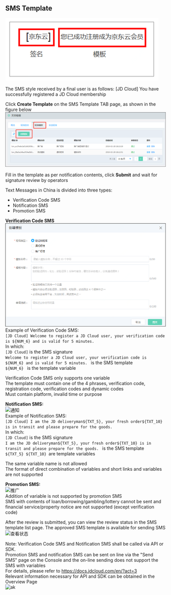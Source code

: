 ## SMS Template

![短信样例](../../../../image/Text-Message/dx-014.png)  

The SMS style received by a final user is as follows: 
[JD Cloud] You have successfully registered a JD Cloud membership

Click **Create Template** on the SMS Template TAB page, as shown in the figure below
![创建模板](../../../../image/Text-Message/dx-015.png)  

Fill in the template as per notification contents, click **Submit** and wait for signature review by operators  

Text Messages in China is divided into three types: 
* Verification Code SMS  
* Notification SMS  
* Promotion SMS  

**Verification Code SMS**  
![验证码](../../../../image/Text-Message/dx-016a.png)  
Example of Verification Code SMS:  
```[JD Cloud] Welcome to register a JD Cloud user, your verification code is ${NUM_6} and is valid for 5 minutes. ```  
In which:  
```[JD Cloud]``` is the SMS signature  
```Welcome to register a JD Cloud user, your verification code is ${NUM_6} and is valid for 5 minutes. ``` is the SMS template  
```${NUM_6} ``` is the template variable  

Verification Code SMS only supports one variable  
The template must contain one of the 4 phrases, verification code, registration code, verification codes and dynamic codes  
Must contain platform, invalid time or purpose  

**Notification SMS:**  
![通知](../../../../image/Text-Message/dx-016b.png)  
Example of Notification SMS:  
```[JD Cloud] I am the JD deliveryman${TXT_5}, your fresh order${TXT_10} is in transit and please prepare for the goods. ```  
In which:  
```[JD Cloud]``` is the SMS signature  
```I am the JD deliveryman${TXT_5}, your fresh order${TXT_10} is in transit and please prepare for the goods. ``` is the SMS template  
```${TXT_5} ${TXT_10} ```are template variables  

The same variable name is not allowed  
The format of direct combination of variables and short links and variables are not supported  

**Promotion SMS:**  
![推广](../../../../image/Text-Message/dx-016c.png)  
Addition of variable is not supported by promotion SMS  
SMS with contents of loan/borrowing/gambling/lottery cannot be sent and financial service/property notice are not supported (except verification code)  

After the review is submitted, you can view the review status in the SMS template list page. The approved SMS template is available for sending SMS  
![查看状态](../../../../image/Text-Message/dx-017.png)  

Note: 
Verification Code SMS and Notification SMS shall be called via API or SDK.  
Promotion SMS and notification SMS can be sent on line via the "Send SMS" page on the Console and the on-line sending does not support the SMS with variables  
For details, please refer to https://docs.jdcloud.com/en/?act=3  
Relevant information necessary for API and SDK can be obtained in the Overview Page  
![ak](../../../../image/Text-Message/dx-017a.png)  
